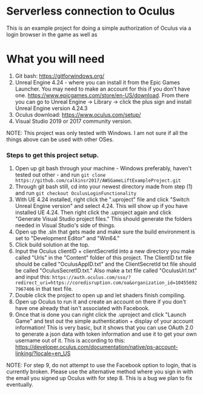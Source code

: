 # Serverless connection to Oculus

This is an example project for doing a simple authorization of Oculus via a login browser in the game as well as

# What you will need

1. Git bash: https://gitforwindows.org/
2. Unreal Engine 4.24 - where you can install it from the Epic Games Launcher. You may need to make an account for this if you don't have one. https://www.epicgames.com/store/en-US/download. From there you can go to Unreal Engine -> Library -> click the plus sign and install Unreal Engine version 4.24.3
3. Oculus download: https://www.oculus.com/setup/
4. Visual Studio 2019 or 2017 community version.

NOTE: This project was only tested with Windows. I am not sure if all the things above can be used with other OSes.

### Steps to get this project setup.
1. Open up git bash through your machine - Windows preferably, haven't tested out other  - and run `git clone https://github.com/calkinsr2017/AWSGameLiftExampleProject.git`
2. Through git bash still, cd into your newest directory made from step (1) and run `git checkout OculusLoginFunctionality`
3. With UE 4.24 installed, right click the ".uproject" file and click "Switch Unreal Engine version" and select 4.24. This will show up if you have installed UE 4.24. Then right click the .uproject again and click "Generate Visual Studio project files." This should generate the folders needed in Visual Studio's side of things.
4. Open up the .sln that gets made and make sure the build environment is set to "Development Editor" and "Win64."
5. Click build solution at the top.
6. Input the Oculus clientID + clientSecretId into a new directory you make called "Urls" in the "Content" folder of this project. 
The ClientID txt file should be called "OculusAppID.txt" and the ClientSecretId txt file should be called "OculusSecretID.txt." 
Also make a txt file called "OculusUrl.txt" and input this: 
`https://auth.oculus.com/sso/?redirect_uri=https://coredisruption.com/oa&organization_id=104556927967406` in that text file.
7. Double click the project to open up and let shaders finish compiling.
8. Open up Oculus to run it and create an account on there if you don't have one already that isn't associated with Facebook.
9. Once that is done you can right click the .uproject and click "Launch Game" and test out the simple authentication + display of your account information! This is
very basic, but it shows that you can use OAuth 2.0 to generate a json data with token information and use it to get your own username out of it. This is according to this: https://developer.oculus.com/documentation/native/ps-account-linking/?locale=en_US

NOTE: For step 9, do not attempt to use the Facebook option to login, that is currently broken. Please use the alternative method where you sign in with the email you signed up Oculus with for step 8. This is a bug we plan to fix eventually.
